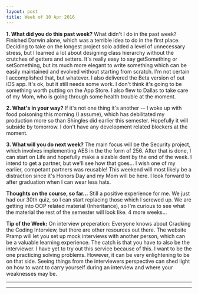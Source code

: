 ```yaml
---
layout: post
title: Week of 10 Apr 2016
---
```


**1. What did you do this past week?**
What didn't I do in the past week? Finished Darwin alone, which was a terrible idea to do in the first place. Deciding to take on the longest project solo added a level of unnecessary stress, but I learned a lot about designing class hierarchy without the crutches of getters and setters. It's really easy to say getSomething or setSomething, but its much more elegant to write something which can be easily maintained and evolved without starting from scratch. I'm not certain I accomplished that, but whatever. I also delivered the Beta version of out iOS app. It's ok, but it still needs some work. I don't think it's going to be something worth putting on the App Store. I also flew to Dallas to take care of my Mom, who is going through some health trouble at the moment.
 
**2. What's in your way?**
If it's not one thing it's another -- I woke up with food poisoning this morning (I assume), which has debilitated my production more so than Shingles did earlier this semester. Hopefully it will subside by tomorrow. I don't have any development related blockers at the moment.

**3. What will you do next week?**
The main focus will be the Security project, which involves implementing AES in the the form of 256. After that is done, I can start on Life and hopefully make a sizable dent by the end of the week. I intend to get a partner, but we'll see how that goes... I wish one of my earlier, competant partners was reusable! This weekend will most likely be a distraction since it's Honors Day and my Mom will be here. I look forward to after graduation when I can wear less hats.

**Thoughts on the course, so far...**
Still a positive experience for me. We just had our 30th quiz, so I can start replacing those which I screwed up. We are getting into OOP related material (Inheritance), so I'm curious to see what the material the rest of the semester will look like. 4 more weeks...

**Tip of the Week:**
On interview preperation: Everyone knows about Cracking the Coding Interview, but there are other resources out there. The website Pramp will let you set up mock interviews with another person, which can be a valuable learning experience. The catch is that you have to also be the interviewer. I have yet to try out this service because of this. I want to be the one practicing solving problems. However, it can be very enlightening to be on that side. Seeing things from the interviewers perspective can shed light on how to want to carry yourself during an interview and where your weaknesses may be.

----
**** 
